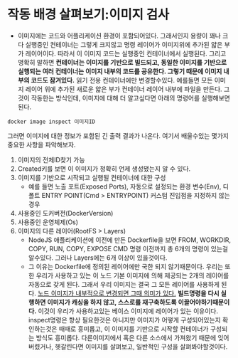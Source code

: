 # 작동 배경 살펴보기:이미지 검사

- 이미지에는 코드와 어플리케이션 환경이 포함되어있다. 그래서인지 용량이 꽤나 크다 실행중인 컨테이너는 그렇게 크지않고 명령 레이어가 이미지위에 추가된 얇은 부가 레이어이다. 따라서 이 이미지 코드는 실행중인 컨테이너에서 실행된다. 그리고 명확히 말하면 **컨테이너는 이미지를 기반으로 빌드되고, 동일한 이미지를 기반으로 실행되는 여러 컨테이너는 이미지 내부의 코드를 공유한다. 그렇기 때문에 이미지 내부의 코드도 잠겨있다.** 읽기 전용 컨테이너에만 변경할수있다. 예를들면 모든 이미지 레이어 위에 추가된 새로운 얇은 부가 컨테이너 레이어 내부에 파일을 만든다. 그것이 작동한는 방식인데, 이미지에 대해 더 알고싶다면 아래의 명령어를 실행해보면 된다.

```
docker image inspect 이미지ID
```

그러면 이미지에 대한 정보가 포함된 긴 출력 결과가 나온다.
여기서 배울수있는 몇가지 중요한 사항을 파악해보자.

1. 이미지의 전체ID찾기 가능
2. Created키를 보면 이 이미지가 정확히 언제 생성됐는지 알 수 있다.
3. 이미지를 기반으로 시작되고 실행될 컨테이너에 대한 구성
   - 예를 들면 노출 포트(Exposed Ports), 자동으로 설정되는 환경 변수(Env), 디폴트 ENTRY POINT(Cmd > ENTRYPOINT) 커스텀 진입점을 지정하지 않는 경우
4. 사용중인 도커버전(DockerVersion)
5. 사용중인 운영체제(Os)
6. 이미지의 다른 레이어(RootFS > Layers)
   - NodeJS 애플리케이션에 이전에 만든 Dockerfile을 보면 FROM, WORKDIR, COPY, RUN, COPY, EXPOSE CMD 명령 이전까지 총 6개의 명령이 있는걸 알수있다. 그러나 Layers에는 6개 이상이 있을것이다.
   - 그 이유는 Dockerfile에 정의된 레이어에만 국한 되지 않기때문이다. 우리는 또한 우리가 사용하고 있는 이 노드 기본 이미지에 의해 제공되는 2개의 레이어를 자동으로 갖게 된다. 그래서 우리 이미지는 결국 그 모든 레이어를 사용하게 된다. <u>노드 이미지가 내부적으로 변경되면 그때 의미가 있다.</u> **빌드명령을 다시 실행하면 이미지가 캐싱을 하지 않고, 스스로를 재구축하도록 이끌어야하기때문이다.** 이것이 우리가 사용하고있는 베이스 이미지에 레이어가 있는 이유이다. inspect명령은 항상 필요한것은 아니지만 이미지가 어떻게 구성되어있는지 확인하는것은 때때로 흥미롭고, 이 이미지를 기반으로 시작할 컨테이너가 구성되는 방식도 흥미롭다. 다른이미지에서 혹은 다른 소스에서 가져왔기 때문에 잊어버렸거나, 헷갈린다면 이미지를 살펴보고, 일반적인 구성을 살펴봐야할것이다.
